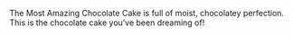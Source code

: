 The Most Amazing Chocolate Cake is full of moist, chocolatey perfection. This is the chocolate cake you’ve been dreaming of!

